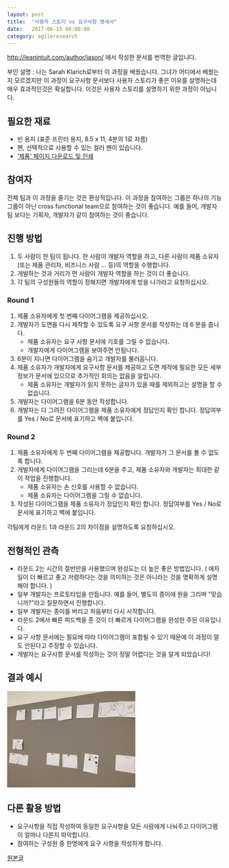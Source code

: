 ```yaml
---
layout: post
title:  "사용자 스토리 vs 요구사항 명세서"
date:   2017-06-15 08:00:00
category: agileresearch
---
```


http://leanintuit.com/author/jason/ 에서 작성한 문서를 번역한 글입니다.

부인 설명 : 나는 Sarah Klarich로부터 이 과정을 배웠습니다. 그녀가 어디에서 배웠는지 모르겠지만 이 과정이 요구사항 문서보다 사용자 스토리가 좋은 이유를 설명하는데 매우 효과적인것은 확실합니다. 이것은 사용자 스토리를 설명하기 위한 과정이 아닙니다.

## 필요한 재료
* 빈 용지 (표준 프린터 용지, 8.5 x 11, 4분의 1로 자름)
* 펜, 선택적으로 사용할 수 있는 컬러 펜이 있습니다.
* [‘제품' 페이지 다운로드 및 인쇄](https://dl.dropboxusercontent.com/u/30239194/training-and-exercises/CollaborationExercise_Images.ppt)

## 참여자
전체 팀과 이 과정을 즐기는 것은 환상적입니다. 이 과정을 참여하는 그룹은 하나의 기능 그룹이 아닌 cross functional team으로 참여하는 것이 좋습니다. 예를 들어, 개발자팀 보다는 기획자, 개발자가 같이 참여하는 것이 좋습니다.

## 진행 방법
1. 두 사람이 한 팀이 됩니다. 한 사람이 개발자 역할을 하고, 다른 사람이 제품 소유자 (또는 제품 관리자, 비즈니스 사람 ... 등)의 역할을 수행합니다.
2. 개발하는 것과 거리가 먼 사람이 개발자 역할을 하는 것이 더 좋습니다.
3. 각 팀의 구성원들의 역할이 정해지면 개발자에게 방을 나가라고 요청하십시오.

### Round 1
1. 제품 소유자에게 첫 번째 다이어그램을 제공하십시오.
2. 개발자가 도면을 다시 제작할 수 있도록 요구 사항 문서를 작성하는 데 6 분을 줍니다.
     * 제품 소유자는 요구 사항 문서에 기호를 그릴 수 없습니다.
     * 개발자에게 다이어그램을 보여주면 안됩니다.
3. 6분이 지나면 다이어그램을 숨기고 개발자를 불러옵니다.
4. 제품 소유자가 개발자에게 요구사항 문서를 제공하고 도면 제작에 필요한 모든 세부 정보가 문서에 있으므로 추가적인 회의는 없음을 알립니다.
     * 제품 소유자는 개발자가 읽지 못하는 글자가 있을 때를 제외하고는 설명을 할 수 없습니다.
5. 개발자는 다이어그램을 6분 동안 작성합니다.
6. 개발자는 다 그려진 다이어그램을 제품 소유자에게 정답인지 확인 합니다. 정답여부를 Yes / No로 문서에 표기하고 벽에 붙입니다.

### Round 2
1. 제품 소유자에게 두 번째 다이어그램을 제공합니다. 개발자가 그 문서를 볼 수 없도록 합니다.
2. 개발자에게 다이어그램을 그리는데 6분을 주고, 제품 소유자와 개발자는 최대한 같이 작업을 진행합니다.
     * 제품 소유자는 손 신호를 사용할 수 없습니다.
     * 제품 소유자는 다이어그램을 그릴 수 없습니다.
3. 작성된 다이어그램을 제품 소유자가 정답인지 확인 합니다. 정답여부를 Yes / No로 문서에 표기하고 벽에 붙입니다.

각팀에게 라운드 1과 라운드 2의 차이점을 설명하도록 요청하십시오.

## 전형적인 관측
* 라운드 2는 시간의 절반만을 사용했으며 완성도는 더 높은 좋은 방법입니다. ( 애자일이 더 빠르고 좋고 저렴하다는 것을 의미하는 것은 아니라는 것을 명확하게 설명해야 합니다. )
* 일부 개발자는 프로토타입을 만듭니다. 예를 들어, 별도의 종이에 원을 그리며 "맞습니까?”라고 질문하면서 진행합니다.
* 일부 개발자는 종이를 버리고 처음부터 다시 시작합니다.
* 라운드 2에서 빠른 피드백을 준 것이 더 빠르게 다이어그램을 완성한 주된 이유입니다.
* 요구 사항 문서에는 필요에 따라 다이어그램이 포함될 수 있기 때문에 이 과정이 말도 안된다고 주장할 수 있습니다.
* 개발자는 요구사항 문서를 작성하는 것이 정말 어렵다는 것을 알게 되었습니다!

## 결과 예시
<img src="/images/agileresearch/userstoryexample.jpg"/>


## 다른 활용 방법
* 요구사항을 직접 작성하여 동일한 요구사항을 모든 사람에게 나눠주고 다이어그램이 얼마나 다른지 파악합니다.
* 참여하는 구성원 중 한명에게 요구 사항을 작성하게 합니다.




[원본글](http://tastycupcakes.org/2014/11/user-stories-vs-requirements/)

